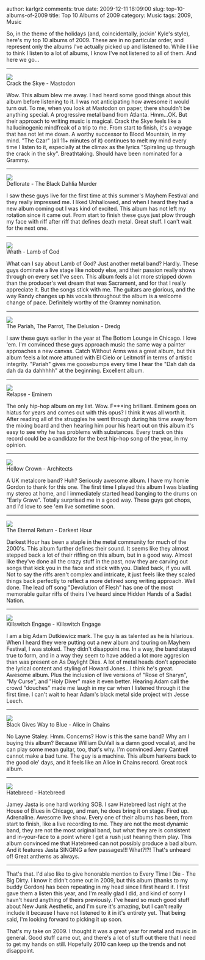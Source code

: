 author: karlgrz 
comments: true
date: 2009-12-11 18:09:00
slug: top-10-albums-of-2009
title: Top 10 Albums of 2009
category: Music
tags: 2009, Music

So, in the theme of the holidays (and, coincidentally, jockin' Kyle's style), here's my top 10 albums of 2009. These are in no particular order, and represent only the albums I've actually picked up and listened to. While I like to think I listen to a lot of albums, I know I've not listened to all of them. And here we go...  


* * *

  
[![](/images/2009-12-11-top-10-albums-of-2009/Cracktheskye.jpg)](http://en.wikipedia.org/wiki/Crack_the_Skye)  
Crack the Skye - Mastodon   
  
Wow. This album blew me away. I had heard some good things about this album before listening to it. I was not anticipating how awesome it would turn out. To me, when you look at Mastodon on paper, there shouldn't be anything special. A progressive metal band from Atlanta. Hmm...OK. But their approach to writing music is magical. Crack the Skye feels like a hallucinogenic mindfreak of a trip to me. From start to finish, it's a voyage that has not let me down. A worthy successor to Blood Mountain, in my mind. "The Czar" (all 11+ minutes of it) continues to melt my mind every time I listen to it, especially at the climax as the lyrics "Spiraling up through the crack in the sky". Breathtaking. Should have been nominated for a Grammy.  


* * *

  
[![](/images/2009-12-11-top-10-albums-of-2009/BDMdeflorate.jpg)](http://en.wikipedia.org/wiki/Deflorate)  
Deflorate - The Black Dahlia Murder  
  
I saw these guys live for the first time at this summer's Mayhem Festival and they really impressed me. I liked Unhallowed, and when I heard they had a new album coming out I was kind of excited. This album has not left my rotation since it came out. From start to finish these guys just plow through my face with riff after riff that defines death metal. Great stuff. I can't wait for the next one.  


* * *

  
[![](/images/2009-12-11-top-10-albums-of-2009/Lamb_of_God_-_Wrath.JPG)](http://en.wikipedia.org/wiki/Wrath_%28album%29)  
Wrath - Lamb of God  
  
What can I say about Lamb of God? Just another metal band? Hardly. These guys dominate a live stage like nobody else, and their passion really shows through on every set I've seen. This album feels a lot more stripped down than the producer's wet dream that was Sacrament, and for that I really appreciate it. But the songs stick with me. The guitars are glorious, and the way Randy changes up his vocals throughout the album is a welcome change of pace. Definitely worthy of the Grammy nomination.  


* * *

  
[![](/images/2009-12-11-top-10-albums-of-2009/Dredg-the-pariah-low-res-2009.jpg)](http://en.wikipedia.org/wiki/The_Pariah,_the_Parrot,_the_Delusion)  
The Pariah, The Parrot, The Delusion - Dredg  
  
I saw these guys earlier in the year at The Bottom Lounge in Chicago. I love 'em. I'm convinced these guys approach music the same way a painter approaches a new canvas. Catch Without Arms was a great album, but this album feels a lot more attuned with El Cielo or Leitmotif in terms of artistic integrity. "Pariah" gives me goosebumps every time I hear the "Dah dah da dah da da dahhhhh" at the beginning. Excellent album.  


* * *

  
[![](/images/2009-12-11-top-10-albums-of-2009/Relapse_%28album%29.jpg)](http://en.wikipedia.org/wiki/Relapse_%28album%29)  
Relapse - Eminem  
  
The only hip-hop album on my list. Wow. F***ing brilliant. Eminem goes on hiatus for years and comes out with this opus? I think it was all worth it. After reading all of the struggles he went through during his time away from the mixing board and then hearing him pour his heart out on this album it's easy to see why he has problems with substances. Every track on this record could be a candidate for the best hip-hop song of the year, in my opinion.  


* * *

  
[![](/images/2009-12-11-top-10-albums-of-2009/Albumcoverhollowcrown.jpg)](http://en.wikipedia.org/wiki/Hollow_Crown_%28album%29)  
Hollow Crown - Architects  
  
A UK metalcore band? Huh? Seriously awesome album. I have my homie Gordon to thank for this one. The first time I played this album I was blasting my stereo at home, and I immediately started head banging to the drums on "Early Grave". Totally surprised me in a good way. These guys got chops, and I'd love to see 'em live sometime soon.  


* * *

  
[![](/images/2009-12-11-top-10-albums-of-2009/DarkesthourETERNALRETURN.jpg)](http://en.wikipedia.org/wiki/The_Eternal_Return_%28album%29)  
The Eternal Return - Darkest Hour  
  
Darkest Hour has been a staple in the metal community for much of the 2000's. This album further defines their sound. It seems like they almost stepped back a lot of their riffing on this album, but in a good way. Almost like they've done all the crazy stuff in the past, now they are carving out songs that kick you in the face and stick with you. Dialed back, if you will. Not to say the riffs aren't complex and intricate, it just feels like they scaled things back perfectly to reflect a more defined song writing approach. Well done. The lead off song "Devolution of Flesh" has one of the most memorable guitar riffs of theirs I've heard since Hidden Hands of a Sadist Nation.  


* * *

  
[![](/images/2009-12-11-top-10-albums-of-2009/Killswitchengage2009album.jpg)](http://en.wikipedia.org/wiki/Killswitch_Engage_%282009_album%29)  
Killswitch Engage - Killswitch Engage  
  
I am a big Adam Dutkiewicz mark. The guy is as talented as he is hilarious. When I heard they were putting out a new album and touring on Mayhem Festival, I was stoked. They didn't disappoint me. In a way, the band stayed true to form, and in a way they seem to have added a lot more aggresion than was present on As Daylight Dies. A lot of metal heads don't appreciate the lyrical content and styling of Howard Jones...I think he's great. Awesome album. Plus the inclusion of live versions of "Rose of Sharyn", "My Curse", and "Holy Diver" make it even better. Hearing Adam call the crowd "douches" made me laugh in my car when I listened through it the first time. I can't wait to hear Adam's black metal side project with Jesse Leech.  


* * *

  
[![](/images/2009-12-11-top-10-albums-of-2009/AIC_FINAL_COVERsmall.jpg)](http://en.wikipedia.org/wiki/Black_Gives_Way_to_Blue)  
Black Gives Way to Blue - Alice in Chains  
  
No Layne Staley. Hmm. Concerns? How is this the same band? Why am I buying this album? Because William DuVall is a damn good vocalist, and he can play some mean guitar, too, that's why. I'm convinced Jerry Cantrell cannot make a bad tune. The guy is a machine. This album harkens back to the good ole' days, and it feels like an Alice in Chains record. Great rock album.  


* * *

  
[![](/images/2009-12-11-top-10-albums-of-2009/Hatebreed_Artwork.jpg)](http://en.wikipedia.org/wiki/Hatebreed_%28album%29)  
Hatebreed - Hatebreed  
  
Jamey Jasta is one hard working SOB. I saw Hatebreed last night at the House of Blues in Chicago, and man, he does bring it on stage. Fired up. Adrenaline. Awesome live show. Every one of their albums has been, from start to finish, like a live recording to me. They are not the most dynamic band, they are not the most original band, but what they are is consistent and in-your-face to a point where I get a rush just hearing them play. This album convinced me that Hatebreed can not possibly produce a bad album. And it features Jasta SINGING a few passages!!! What?!?! That's unheard of! Great anthems as always.  


* * *

  
That's that. I'd also like to give honorable mention to Every Time I Die - The Big Dirty. I know it didn't come out in 2009, but this album (thanks to my buddy Gordon) has been repeating in my head since I first heard it. I first gave them a listen this year, and I'm really glad I did, and kind of sorry I havn't heard anything of theirs previously. I've heard so much good stuff about New Junk Aesthetic, and I'm sure it's amazing, but I can't really include it because I have not listened to it in it's entirety yet. That being said, I'm looking forward to picking it up soon.  
  
That's my take on 2009. I thought it was a great year for metal and music in general. Good stuff came out, and there's a lot of stuff out there that I need to get my hands on still. Hopefully 2010 can keep up the trends and not disappoint.
